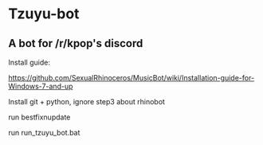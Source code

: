 # Tzuyu-bot
A bot for /r/kpop's discord
--------------------------
Install guide:

https://github.com/SexualRhinoceros/MusicBot/wiki/Installation-guide-for-Windows-7-and-up

Install git + python, ignore step3 about rhinobot

run bestfixnupdate

run run_tzuyu_bot.bat
